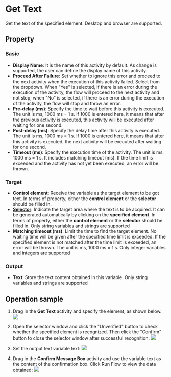 # Get Text

Get the text of the specified element. Desktop and browser are supported.

## Property

### Basic

- **Display Name**: It is the name of this activity by default. As change is supported, the user can define the display name of this activity.
- **Proceed After Failure**: Set whether to ignore this error and proceed to the next activity when the execution of this activity failed. Select from the dropdown. When "Yes" is selected, if there is an error during the execution of the activity, the flow will proceed to the next activity and not stop; when "No" is selected, if there is an error during the execution of the activity, the flow will stop and throw an error.
- **Pre-delay (ms)**: Specify the time to wait before this activity is executed. The unit is ms, 1000 ms = 1 s. If 1000 is entered here, it means that after the previous activity is executed, this activity will be executed after waiting for one second.
- **Post-delay (ms)**: Specify the delay time after this activity is executed. The unit is ms, 1000 ms = 1 s. If 1000 is entered here, it means that after this activity is executed, the next activity will be executed after waiting for one second.
- **Timeout (ms)**: Specify the execution time of the activity. The unit is ms, 1000 ms = 1 s. It includes matching timeout (ms). If the time limit is exceeded and the activity has not yet been executed, an error will be thrown.

### Target

- **Control element**: Receive the variable as the target element to be got text. In terms of property, either the **control element** or the **selector** should be filled in.
- **[Selector](../Appendix/Selector.md?_v=v2020.4)**: Indicate the target area where the text is to be acquired. It can be generated automatically by clicking on the **specified element**. In terms of property, either the **control element** or the **selector** should be filled in. Only string variables and strings are supported
- **Matching timeout (ms)**: Limit the time to find the target element. No waiting time will be given after the specified time limit is exceeded. If the specified element is not matched after the time limit is exceeded, an error will be thrown. The unit is ms, 1000 ms = 1 s. Only integer variables and integers are supported

### Output

- **Text**: Store the text content obtained in this variable. Only string variables and strings are supported

## Operation sample

1. Drag in the **Get Text** activity and specify the element, as shown below. ![](https://docimages.blob.core.chinacloudapi.cn/images/Activities/getText-1.png)

2. Open the selector window and click the "Unverified" button to check whether the specified element is recognized. Then click the "Confirm" button to close the selector window after successful recognition. ![](https://docimages.blob.core.chinacloudapi.cn/images/Activities/getText-2.png)

3. Set the output text variable text: ![](https://docimages.blob.core.chinacloudapi.cn/images/Activities/getText-3.png)

4. Drag in the **Confirm Message Box** activity and use the variable text as the content of the confirmation box. Click Run Flow to view the data obtained: ![](https://docimages.blob.core.chinacloudapi.cn/images/Activities/getText-4.png)